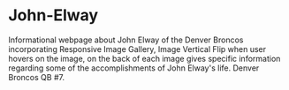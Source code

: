 # John-Elway
Informational webpage about John Elway of the Denver Broncos incorporating Responsive Image Gallery, Image Vertical Flip when user hovers on the image, on the back of each image gives specific information regarding some of the accomplishments of John Elway's life. Denver Broncos QB #7.
